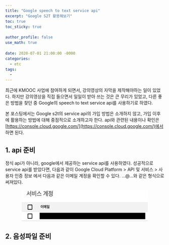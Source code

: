 ```yaml
---
title: "Google speech to text service api"
excerpt: "Google S2T 활용해보기"
toc: true
toc_sticky: true

author_profile: false
use_math: true

date: 2020-07-01 21:00:00 -0000
categories: 
  - etc
tags:
  - 
---
```


최근에 KMOOC 사업에 참여하게 되면서, 강의영상의 자막을 제작해야하는 일이 있었다. 하지만 강의영상을 직접 들으면서 일일이 받아 쓰는 것은 큰 무리가 있었고, 다른 좋은 방법을 찾던 중 Google의 speech to text service api를 사용하기로 하였다.

본 포스팅에서는 Google s2t의 service api의 가입 방법은 소개하지 않고, 가입 이후에 활용하는 방법에 대해 중점적으로 소개하고자 한다. api와 관련된 내용이나 확인은 [https://console.cloud.google.com/](https://console.cloud.google.com/)에서 하면 된다.

## 1. api 준비
정식 api가 아니라, google에서 제공하는 service api를 사용하였다. 성공적으로 service api를 받았다면, 다음과 같이 Google Cloud Platform > API 및 서비스 > 사용자 인증 정보 에서 다음과 같은 이메일 계정을 확인할 수 있다. ...@...와 같은 형식으로 써져있다.

<center><img  src="https://github.com/an-seunghwan/an-seunghwan.github.io/blob/master/assets/img/s2tapi.jpeg?raw=true" width="400"  height="100"></center>

## 2. 음성파일 준비



<!--stackedit_data:
eyJoaXN0b3J5IjpbMTQ1NTQzNzMzOSwtNzQzMzAyODMxLDIwMz
k5OTI5OCwxOTUzMzEyNjczLC0xNzQ5MTAzMTgzXX0=
-->